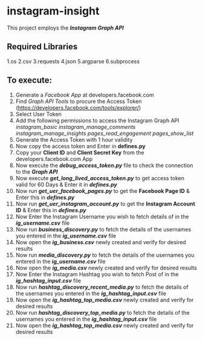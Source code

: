 # instagram-insight

This project employs the  ***Instagram Graph API***

## Required Libraries
1.os
2.csv
3.requests
4.json
5.argparse
6.subprocess

## To execute:
1. Generate a *Facebook App* at developers.facebook.com 
2. Find *Graph API Tools* to procure the Access Token (https://developers.facebook.com/tools/explorer/)
3. Select User Token
4. Add the following permissions to access the Instagram Graph API
        *instagram_basic*
        *instagram_manage_comments*
        *instagram_manage_insights*
        *pages_read_engagement*
        *pages_show_list*
5. Generate the Access Token with 1 hour validity
6. Now copy the access token and Enter in **defines.py**
7. Copy your **Client ID** and **Client Secret Key** from the developers.facebook.com App
8. Now execute the ***debug_access_token.py*** file to check the connection to the  ***Graph API***
9. Now execute ***get_long_lived_access_token.py*** to get access token valid for 60 Days & Enter it in ***defines.py***
10. Now run ***get_uer_facebook_pages.py***  to get the **Facebook Page ID** & Enter this in ***defines.py***
11. Now run ***get_uer_instagram_account.py***  to get the **Instagram Account ID** & Enter this in ***defines.py***
12. Now Enter the Instagram Username you wish to fetch details of in the ***ig_username.csv*** file
13. Now run ***business_discovery.py*** to fetch the details of the usernames you entered in the ***ig_username.csv*** file
14. Now open the ***ig_business.csv*** newly created and verify for desired results
15. Now run ***media_discovery.py*** to fetch the details of the usernames you entered in the ***ig_username.csv*** file
16. Now open the ***ig_media.csv*** newly created and verify for desired results
17. Now Enter the Instagram Hashtag you wish to fetch Post of in the ***ig_hashtag_input.csv*** file
18. Now run ***hashtag_discovery_recent_media.py*** to fetch the details of the usernames you entered in the ***ig_hashtag_input.csv*** file
19. Now open the ***ig_hashtag_top_media.csv*** newly created and verify for desired results
20. Now run ***hashtag_discovery_top_media.py*** to fetch the details of the usernames you entered in the ***ig_hashtag_input.csv*** file
20. Now open the ***ig_hashtag_top_media.csv*** newly created and verify for desired results
